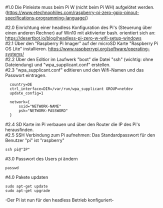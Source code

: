 #1.0 Die Pinleiste muss beim Pi W (nicht beim Pi WH) aufgelötet werden. (https://www.etechnophiles.com/raspberry-pi-zero-gpio-pinout-specifications-programming-language/)  

#2.0 Einrichtung einer headless Konfiguration des Pi's (Steuerung über einen anderen Rechner) auf Win10 mit aktivierter bash. orientiert sich an: https://desertbot.io/blog/headless-pi-zero-w-wifi-setup-windows  <br />
#2.1 Über den "Raspberry Pi Imager" auf der microSD Karte "Raspberry Pi OS Lite" installieren. https://www.raspberrypi.org/software/operating-systems/  <br />
#2.2 Über den Editior im Laufwerk "boot" die Datei "ssh" (wichtig: ohne Dateiendung) und "wpa_supplicant.conf" erstellen.  <br />
#2.3 "wpa_supplicant.conf" editieren und den Wifi-Namen und das Passwort eintragen. <br />

```
  country=DE
  ctrl_interface=DIR=/var/run/wpa_supplicant GROUP=netdev
  update_config=1

  network={
      ssid="NETWORK-NAME"
      psk="NETWORK-PASSWORD"
  }
```

#2.4 SD Karte im Pi verbauen und über den Router die IP des Pi's herausfinden.  <br />
#2.5 SSH Verbindung zum Pi aufnehmen: Das Standardpasswort für den Benutzer "pi" ist "raspberry" 

```
ssh pi@"IP"
```

#3.0 Passwort des Users pi ändern

```
passwd
```

#4.0 Pakete updaten

```
sudo apt-get update
sudo apt-get upgrade
```
-Der Pi ist nun für den headless Betrieb konfiguriert-
